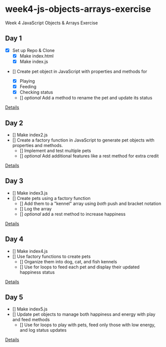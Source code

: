 # week4-js-objects-arrays-exercise

Week 4 JavaScript Objects &amp; Arrays Exercise

## Day 1

- [X] Set up Repo & Clone
  - [X] Make index.html
  - [X] Make index.js

- [] Create pet object in JavaScript with properties and methods for

  - [X] Playing
  - [X] Feeding
  - [X] Checking status

  - [] *optional* Add a method to rename the pet and update its status

[Details](https://github.com/rmccrear/codex-lv2-may-2024/blob/main/week-3-JavaScript/assignment/day-1.md)

## Day 2

- [] Make index2.js
- [] Create a factory function in JavaScript to generate pet objects with properties and methods.
  - [] Implement and test multiple pets
  - [] *optional* Add additional features like a rest method for extra credit

[Details](https://github.com/rmccrear/codex-lv2-may-2024/blob/main/week-3-JavaScript/assignment/day-2.md)

## Day 3

- [] Make index3.js
- [] Create pets using a factory function
  - [] Add them to a "kennel" array using *both* push and bracket notation
  - [] Log the array
  - [] *optional* add a rest method to increase happiness

[Details](https://github.com/rmccrear/codex-lv2-may-2024/blob/main/week-3-JavaScript/assignment/day-3.md)

## Day 4

- [] Make index4.js
- [] Use factory functions to create pets
  - [] Organize them into dog, cat, and fish kennels
  - [] Use for loops to feed each pet and display their updated happiness status

[Details](https://github.com/rmccrear/codex-lv2-may-2024/blob/main/week-3-JavaScript/assignment/day-4.md)

## Day 5

- [] Make index5.js
- [] Update pet objects to manage both happiness and energy with play and feed methods
  - [] Use for loops to play with pets, feed only those with low energy, and log status updates

[Details](https://github.com/rmccrear/codex-lv2-may-2024/blob/main/week-3-JavaScript/assignment/day-5.md)
